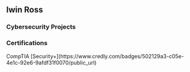 <h2> Iwin Ross </h2>

<h3> Cybersecurity Projects </h3>

<h3> Certifications </h3>
CompTIA
[Security+](https://www.credly.com/badges/502129a3-c05e-4e1c-92e6-9afdf31f0070/public_url)
